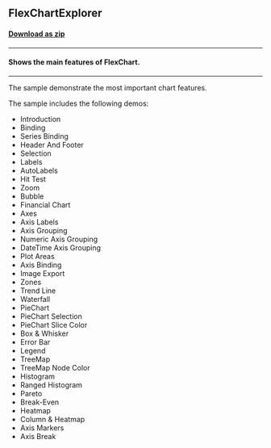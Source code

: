 ## FlexChartExplorer
#### [Download as zip](https://grapecity.github.io/DownGit/#/home?url=https://github.com/GrapeCity/ComponentOne-WPF-Samples/tree/master/NET_9/Chart/FlexChartExplorer)
____
#### Shows the main features of FlexChart.
____
The sample demonstrate the most important chart features.

The sample includes the following demos:


* Introduction
* Binding
* Series Binding
* Header And Footer
* Selection
* Labels
* AutoLabels
* Hit Test
* Zoom
* Bubble
* Financial Chart
* Axes
* Axis Labels
* Axis Grouping
* Numeric Axis Grouping
* DateTime Axis Grouping
* Plot Areas
* Axis Binding
* Image Export
* Zones
* Trend Line
* Waterfall
* PieChart
* PieChart Selection
* PieChart Slice Color
* Box & Whisker
* Error Bar
* Legend
* TreeMap
* TreeMap Node Color
* Histogram
* Ranged Histogram
* Pareto
* Break-Even
* Heatmap
* Column & Heatmap
* Axis Markers
* Axis Break
